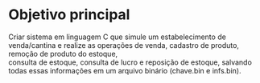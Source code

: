 # Objetivo principal
Criar sistema em linguagem C que simule um estabelecimento de venda/cantina e realize as operações de venda, cadastro de produto, remoção de produto do estoque,<br/>
consulta de estoque, consulta de lucro e reposição de estoque, salvando todas essas informações em um arquivo binário (chave.bin e infs.bin).
